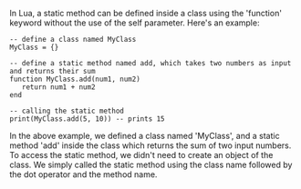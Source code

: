In Lua, a static method can be defined inside a class using the 'function' keyword without the use of the self parameter. Here's an example:

```
-- define a class named MyClass
MyClass = {}

-- define a static method named add, which takes two numbers as input and returns their sum
function MyClass.add(num1, num2)
   return num1 + num2
end

-- calling the static method
print(MyClass.add(5, 10)) -- prints 15
```

In the above example, we defined a class named 'MyClass', and a static method 'add' inside the class which returns the sum of two input numbers. To access the static method, we didn't need to create an object of the class. We simply called the static method using the class name followed by the dot operator and the method name.